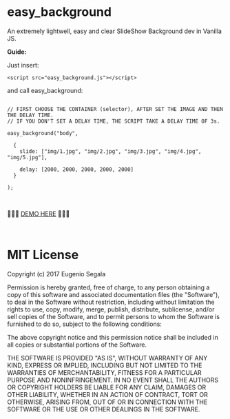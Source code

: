 # easy_background

An extremely lightwell, easy and clear SlideShow Background dev in Vanilla JS.

<strong>Guide:</strong>

Just insert:

```
<script src="easy_background.js"></script>
```

and call easy_background:

```

// FIRST CHOOSE THE CONTAINER (selector), AFTER SET THE IMAGE AND THEN THE DELAY TIME.
// IF YOU DON'T SET A DELAY TIME, THE SCRIPT TAKE A DELAY TIME OF 3s.

easy_background("body",

  {
	slide: ["img/1.jpg", "img/2.jpg", "img/3.jpg", "img/4.jpg", "img/5.jpg"],

	delay: [2000, 2000, 2000, 2000, 2000]
  }

);
```
<br>

<p>💾💾💾 <a href="http://www.testersite.it/github/easy_background/v3/">DEMO HERE</a> 💾💾💾</p>

<br>

# MIT License

Copyright (c) 2017 Eugenio Segala

Permission is hereby granted, free of charge, to any person obtaining a copy
of this software and associated documentation files (the "Software"), to deal
in the Software without restriction, including without limitation the rights
to use, copy, modify, merge, publish, distribute, sublicense, and/or sell
copies of the Software, and to permit persons to whom the Software is
furnished to do so, subject to the following conditions:

The above copyright notice and this permission notice shall be included in all
copies or substantial portions of the Software.

THE SOFTWARE IS PROVIDED "AS IS", WITHOUT WARRANTY OF ANY KIND, EXPRESS OR
IMPLIED, INCLUDING BUT NOT LIMITED TO THE WARRANTIES OF MERCHANTABILITY,
FITNESS FOR A PARTICULAR PURPOSE AND NONINFRINGEMENT. IN NO EVENT SHALL THE
AUTHORS OR COPYRIGHT HOLDERS BE LIABLE FOR ANY CLAIM, DAMAGES OR OTHER
LIABILITY, WHETHER IN AN ACTION OF CONTRACT, TORT OR OTHERWISE, ARISING FROM,
OUT OF OR IN CONNECTION WITH THE SOFTWARE OR THE USE OR OTHER DEALINGS IN THE
SOFTWARE.
